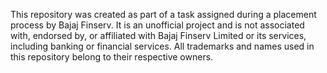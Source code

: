 This repository was created as part of a task assigned during a placement process by Bajaj Finserv. It is an unofficial project and is not associated with, endorsed by, or affiliated with Bajaj Finserv Limited or its services, including banking or financial services. All trademarks and names used in this repository belong to their respective owners.
